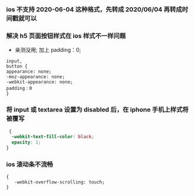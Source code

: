 ### ios 不支持 2020-06-04 这种格式，先转成 2020/06/04 再转成时间戳就可以

### 解决 h5 页面按钮样式在 ios 样式不一样问题

- 亲测没用; 加上 padding：0;

```
input,
button {
appearance: none;
-moz-appearance: none;
-webkit-appearance: none;
padding：0
}
```

### 将 input 或 textarea 设置为 disabled 后，在 iphone 手机上样式将被覆写

```css
 {
  -webkit-text-fill-color: black;
  opacity: 1;
}
```

### ios 滚动条不流畅

```
{
   -webkit-overflow-scrolling: touch;
}
```

